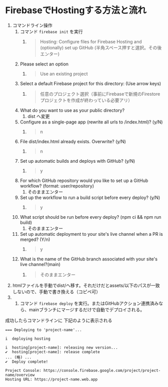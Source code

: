 # FirebaseでHostingする方法と流れ
1. コマンドライン操作
	1. コマンド `firebase init` を実行
		1. > Hosting: Configure files for Firebase Hosting and (optionally) set up GitHub 
		 (半角スペース押すと選択。その後エンター)
	2. Please select an option
		1. > Use an existing project
	3. Select a default Firebase project for this directory: (Use arrow keys)
		1. > 任意のプロジェクト選択（事前にFirebaseで新規のFirestoreプロジェクトを作成が終わっている必要アリ）
	4. What do you want to use as your public directory?
		1. dist へ変更
	5. Configure as a single-page app (rewrite all urls to /index.html)? (y/N)
		1. > n
	6. File dist/index.html already exists. Overwrite? (y/N)
		1. > n
	7. Set up automatic builds and deploys with GitHub? (y/N)
		1. > y
	8. For which GitHub repository would you like to set up a GitHub workflow? (format: user/repository)
		1. そのままエンター
	9.  Set up the workflow to run a build script before every deploy? (y/N) 
		1. > y
	10. What script should be run before every deploy? (npm ci && npm run build) 
		1. そのままエンター
	11. Set up automatic deployment to your site's live channel when a PR is merged? (Y/n)
		1. > y
	12. What is the name of the GitHub branch associated with your site's live channel?(main)  
		1. > そのままエンター
2. htmlファイルを手動でdist/へ移す。それだけだとassets/以下のパスが一致しないので、手動で書き換える（コピペ可）
3. 1. コマンド `firebase deploy` を実行。またはGitHubアクション連携済みなら、mainブランチにマージするだけで自動でデプロイされる。

成功したらコマンドラインに 下記のように表示される

```
=== Deploying to 'project-name'...

i  deploying hosting

i  hosting[project-name]: releasing new version...
✔  hosting[project-name]: release complete
... (略) ...
✔  Deploy complete!

Project Console: https://console.firebase.google.com/project/project-name/overview
Hosting URL: https://project-name.web.app
```